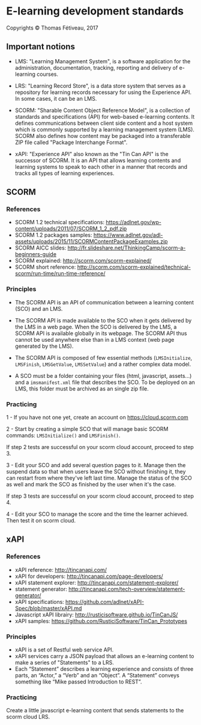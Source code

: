 # E-learning development standards

Copyrights © Thomas Fétiveau, 2017


## Important notions

* LMS: "Learning Management System", is a software application for the administration, documentation, tracking, reporting and delivery of e-learning courses.

* LRS: "Learning Record Store", is a data store system that serves as a repository for learning records necessary for using the Experience API. In some cases, it can be an LMS.

* SCORM: "Sharable Content Object Reference Model", is a collection of standards and specifications (API) for web-based e-learning contents. It defines communications between client side content and a host system which is commonly supported by a learning management system (LMS). SCORM also defines how content may be packaged into a transferable ZIP file called "Package Interchange Format".

* xAPI: "Experience API" also known as the "Tin Can API" is the successor of SCORM. It is an API that allows learning contents and learning systems to speak to each other in a manner that records and tracks all types of learning experiences.


## SCORM


### References

* SCORM 1.2 technical specifications: https://adlnet.gov/wp-content/uploads/2011/07/SCORM_1_2_pdf.zip
* SCORM 1.2 packages samples: https://www.adlnet.gov/adl-assets/uploads/2015/11/SCORMContentPackageExamples.zip
* SCORM AICC slides: http://fr.slideshare.net/ThinkingCamp/scorm-a-beginners-guide
* SCORM explained: http://scorm.com/scorm-explained/
* SCORM short reference: http://scorm.com/scorm-explained/technical-scorm/run-time/run-time-reference/


### Principles

* The SCORM API is an API of communication between a learning content (SCO) and an LMS.

* The SCORM API is made available to the SCO when it gets delivered by the LMS in a web page. When the SCO is delivered by the LMS, a SCORM API is available globally in its webpage. The SCORM API thus cannot be used anywhere else than in a LMS context (web page generated by the LMS).

* The SCORM API is composed of few essential methods (`LMSInitialize`, `LMSFinish`, `LMSGetValue`, `LMSSetValue`) and a rather complex data model.

* A SCO must be a folder containing your files (html, javascript, assets...) and a `imsmanifest.xml` file that describes the SCO. To be deployed on an LMS, this folder must be archived as an single zip file.


### Practicing

1 - If you have not one yet, create an account on https://cloud.scorm.com

2 - Start by creating a simple SCO that will manage basic SCORM commands: `LMSInitialize()` and `LMSFinish()`.

If step 2 tests are successful on your scorm cloud account, proceed to step 3.

3 - Edit your SCO and add several question pages to it.
Manage then the suspend data so that when users leave the SCO without finishing it, they can restart from where they've left last time.
Manage the status of the SCO as well and mark the SCO as finished by the user when it's the case.

If step 3 tests are successful on your scorm cloud account, proceed to step 4.

4 - Edit your SCO to manage the score and the time the learner achieved. Then test it on scorm cloud.


## xAPI


### References

* xAPI reference: http://tincanapi.com/
* xAPI for developers: http://tincanapi.com/page-developers/
* xAPI statement explorer: http://tincanapi.com/statement-explorer/
* statement generator: http://tincanapi.com/tech-overview/statement-generator/
* xAPI specifications: https://github.com/adlnet/xAPI-Spec/blob/master/xAPI.md
* Javascript xAPI librairy: http://rusticisoftware.github.io/TinCanJS/
* xAPI samples: https://github.com/RusticiSoftware/TinCan_Prototypes


### Principles

* xAPI is a set of Restful web service API.
* xAPI services carry a JSON payload that allows an e-learning content to make a series of "Statements" to a LRS.
* Each “Statement” describes a learning experience and consists of three parts, an “Actor,” a “Verb” and an “Object”. A “Statement” conveys something like “Mike passed Introduction to REST”.


### Practicing

Create a little javascript e-learning content that sends statements to the scorm cloud LRS.
